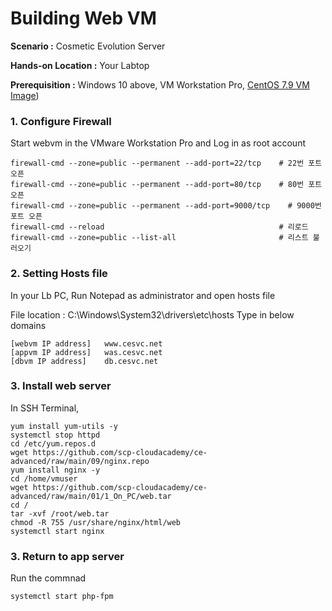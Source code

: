 # Building Web VM

  **Scenario :** Cosmetic Evolution Server

  **Hands-on Location :** Your Labtop

  **Prerequisition :** Windows 10 above, VM Workstation Pro, [CentOS 7.9 VM Image](https://github.com/scp-cloudacademy/ce-advanced/blob/main/01/02_build_vm_image.md))

### 1. Configure Firewall

Start webvm in the VMware Workstation Pro and Log in as root account
```
firewall-cmd --zone=public --permanent --add-port=22/tcp    # 22번 포트 오픈
firewall-cmd --zone=public --permanent --add-port=80/tcp    # 80번 포트 오픈
firewall-cmd --zone=public --permanent --add-port=9000/tcp    # 9000번 포트 오픈
firewall-cmd --reload                                       # 리로드
firewall-cmd --zone=public --list-all                       # 리스트 불러오기
```

### 2. Setting Hosts file
In your Lb PC, Run Notepad as administrator and open hosts file

File location : C:\Windows\System32\drivers\etc\hosts
Type in below domains

	[webvm IP address]   www.cesvc.net 
	[appvm IP address]   was.cesvc.net
	[dbvm IP address]    db.cesvc.net

### 3. Install web server
In SSH Terminal, 

```
yum install yum-utils -y
systemctl stop httpd
cd /etc/yum.repos.d
wget https://github.com/scp-cloudacademy/ce-advanced/raw/main/09/nginx.repo
yum install nginx -y
cd /home/vmuser
wget https://github.com/scp-cloudacademy/ce-advanced/raw/main/01/1_On_PC/web.tar
cd /
tar -xvf /root/web.tar
chmod -R 755 /usr/share/nginx/html/web
systemctl start nginx
```

### 3. Return to app server

Run the commnad

	systemctl start php-fpm
 
